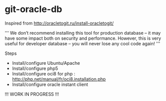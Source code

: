 # git-oracle-db

Inspired from http://oracletogit.ru/install-oracletogit/

'''
We don’t recommend installing this tool for production database – it may have some impact both on security and performance. However, this is very useful for developer database – you will never lose any cool code again!
'''

Steps

 - Install/configure Ubuntu/Apache
 - Install/configure php5
 - Install/configure oci8 for php : http://php.net/manual/fr/oci8.installation.php
 - Install/configure oracle instant client
  
 !!! WORK IN PROGRESS !!!
